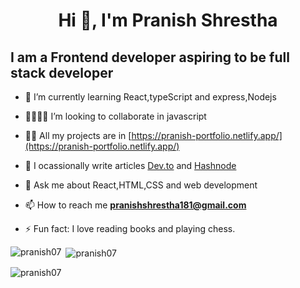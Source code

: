 <h1 align ="center">Hi 👋, I'm Pranish Shrestha </h1>
<h2>I am a Frontend developer aspiring to be full stack developer</h2>

<!-- <p align="left"> <img src="https://komarev.com/ghpvc/?username=pranish07&label=Profile%20views&color=0e75b6&style=flat" alt="pranish07" /> </p> -->

- 🔭 I’m currently learning React,typeScript and express,Nodejs
  
- 🫱🏻‍🫲🏼 I’m looking to collaborate in javascript
  
- 👨‍💻 All my projects are in [https://pranish-portfolio.netlify.app/](https://pranish-portfolio.netlify.app/)
  
- 🤔 I ocassionally write articles [Dev.to](https://dev.to/pranish07) and [Hashnode](https://hashnode.com/@pranish07)
  
- 💬 Ask me about React,HTML,CSS and web development 

- 📫 How to reach me **pranishshrestha181@gmail.com** 

- ⚡ Fun fact: I love reading books and playing chess. 


<p><img align="left" src="https://github-readme-stats.vercel.app/api/top-langs?username=pranish07&show_icons=true&locale=en&layout=compact" alt="pranish07" /></p>

<p>&nbsp;<img align="center" src="https://github-readme-stats.vercel.app/api?username=pranish07&show_icons=true&locale=en" alt="pranish07" /></p>

<p><img align="center" src="https://github-readme-streak-stats.herokuapp.com/?user=pranish07&" alt="pranish07" /></p>


<!-- ![](https://komarev.com/ghpvc/?username=pranish07) -->
